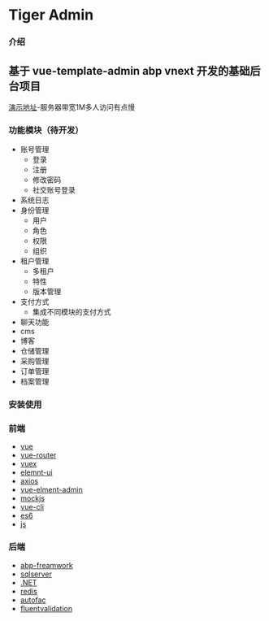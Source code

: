 # Tiger Admin
### 介绍

## 基于 vue-template-admin abp vnext 开发的基础后台项目

[演示地址](http://tiger_fe.hongjy.cn/)-服务器带宽1M多人访问有点慢



### 功能模块（待开发）

- 账号管理
  - 登录
  - 注册
  - 修改密码
  - 社交账号登录
- 系统日志
- 身份管理
  - 用户
  - 角色
  - 权限
  - 组织
- 租户管理
  - 多租户
  - 特性
  - 版本管理
- 支付方式
  - 集成不同模块的支付方式
- 聊天功能
- cms
- 博客
- 仓储管理
- 采购管理
- 订单管理
- 档案管理



### 安装使用

### 前端
- [vue](https://cn.vuejs.org/index.html)
- [vue-router](https://next.router.vuejs.org/)
- [vuex](https://vuex.vuejs.org/zh/guide/)
- [elemnt-ui](https://element.eleme.cn/2.13/#/zh-CN)
- [axios](https://axios-http.com/zh/)
- [vue-elment-admin](https://panjiachen.github.io/vue-element-admin-site/zh/)
- [mockjs](http://mockjs.com/)
- [vue-cli](https://cli.vuejs.org/zh/)
- [es6](https://es6.ruanyifeng.com/)
- [js](https://wangdoc.com/javascript/)

### 后端
- [abp-freamwork](https://abp.io/)
- [sqlserver](https://www.microsoft.com/en-us/sql-server)
- [.NET](https://dotnet.microsoft.com/)
- [redis](https://redis.io/)
- [autofac](https://autofac.org/)
- [fluentvalidation](https://fluentvalidation.net/)